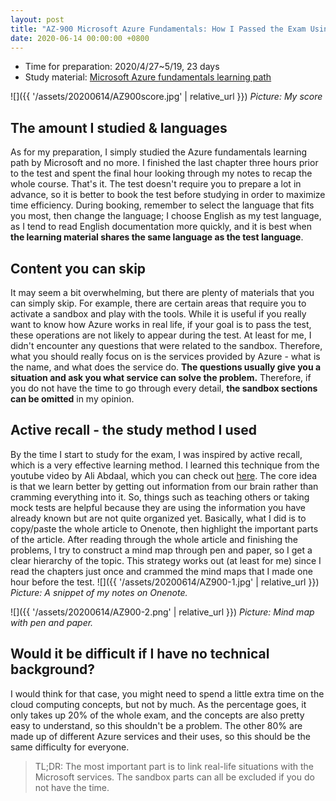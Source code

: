 ```yaml
---
layout: post
title: "AZ-900 Microsoft Azure Fundamentals: How I Passed the Exam Using Microsoft Documentation"
date: 2020-06-14 00:00:00 +0800
---
```

* Time for preparation: 2020/4/27~5/19, 23 days
* Study material: [Microsoft Azure fundamentals learning path](https://docs.microsoft.com/en-us/learn/paths/azure-fundamentals/)

![]({{ '/assets/20200614/AZ900score.jpg' | relative_url }})
*Picture: My score*

## The amount I studied & languages
As for my preparation, I simply studied the Azure fundamentals learning path by Microsoft and no more.  I finished the last chapter three hours prior to the test and spent the final hour looking through my notes to recap the whole course. That's it. The test doesn't require you to prepare a lot in advance, so it is better to book the test before studying in order to maximize time efficiency. During booking, remember to select the language that fits you most, then change the language; I choose English as my test language, as I tend to read English documentation more quickly, and it is best when **the learning material shares the same language as the test language**. 

## Content you can skip
It may seem a bit overwhelming, but there are plenty of materials that you can simply skip. For example, there are certain areas that require you to activate a sandbox and play with the tools. While it is useful if you really want to know how Azure works in real life, if your goal is to pass the test, these operations are not likely to appear during the test. At least for me, I didn't encounter any questions that were related to the sandbox. Therefore, what you should really focus on is the services provided by Azure - what is the name, and what does the service do. **The questions usually give you a situation and ask you what service can solve the problem.** Therefore, if you do not have the time to go through every detail, **the sandbox sections can be omitted** in my opinion. 

## Active recall - the study method I used
By the time I start to study for the exam, I was inspired by active recall, which is a very effective learning method. I learned this technique from the youtube video by Ali Abdaal, which you can check out [here](https://www.youtube.com/watch?v=ukLnPbIffxE&t=3s&ab_channel=AliAbdaal). The core idea is that we learn better by getting out information from our brain rather than cramming everything into it. So, things such as teaching others or taking mock tests are helpful because they are using the information you have already known but are not quite organized yet. Basically, what I did is to copy/paste the whole article to Onenote, then highlight the important parts of the article. After reading through the whole article and finishing the problems, I try to construct a mind map through pen and paper, so I get a clear hierarchy of the topic. This strategy works out (at least for me) since I read the chapters just once and crammed the mind maps that I made one hour before the test. 
![]({{ '/assets/20200614/AZ900-1.jpg' | relative_url }})
*Picture: A snippet of my notes on Onenote.*

![]({{ '/assets/20200614/AZ900-2.png' | relative_url }})
*Picture: Mind map with pen and paper.*

## Would it be difficult if I have no technical background? 
I would think for that case, you might need to spend a little extra time on the cloud computing concepts, but not by much. As the percentage goes, it only takes up 20% of the whole exam, and the concepts are also pretty easy to understand, so this shouldn't be a problem. The other 80% are made up of different Azure services and their uses, so this should be the same difficulty for everyone.  

> TL;DR: The most important part is to link real-life situations with the Microsoft services. The sandbox parts can all be excluded if you do not have the time. 